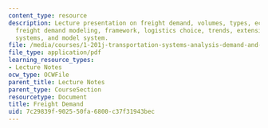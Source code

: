 ```yaml
---
content_type: resource
description: Lecture presentation on freight demand, volumes, types, econometric indicators,
  freight demand modeling, framework, logistics choice, trends, extensions, activity
  systems, and model system.
file: /media/courses/1-201j-transportation-systems-analysis-demand-and-economics-fall-2008/7c29839f902550fa6800c37f31943bec_MIT1_201JF08_lec06.pdf
file_type: application/pdf
learning_resource_types:
- Lecture Notes
ocw_type: OCWFile
parent_title: Lecture Notes
parent_type: CourseSection
resourcetype: Document
title: Freight Demand
uid: 7c29839f-9025-50fa-6800-c37f31943bec
---
```

